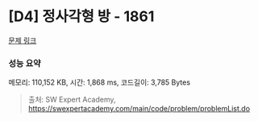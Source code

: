 # [D4] 정사각형 방 - 1861 

[문제 링크](https://swexpertacademy.com/main/code/problem/problemDetail.do?contestProbId=AV5LtJYKDzsDFAXc) 

### 성능 요약

메모리: 110,152 KB, 시간: 1,868 ms, 코드길이: 3,785 Bytes



> 출처: SW Expert Academy, https://swexpertacademy.com/main/code/problem/problemList.do